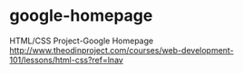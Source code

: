 # google-homepage

HTML/CSS Project-Google Homepage
http://www.theodinproject.com/courses/web-development-101/lessons/html-css?ref=lnav
